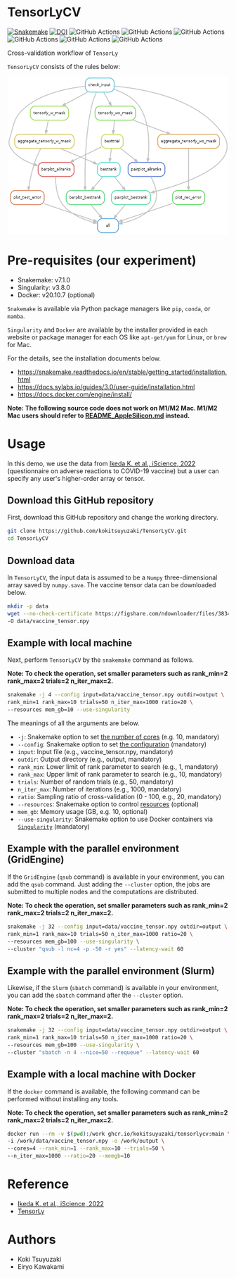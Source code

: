 # TensorLyCV

[![Snakemake](https://img.shields.io/badge/snakemake-≥6.0.5-brightgreen.svg)](https://snakemake.github.io)
[![DOI](https://zenodo.org/badge/571380791.svg)](https://zenodo.org/badge/latestdoi/571380791)
![GitHub Actions](https://github.com/kokitsuyuzaki/TensorLyCV/actions/workflows/build_test_push.yml/badge.svg)
![GitHub Actions](https://github.com/kokitsuyuzaki/TensorLyCV/actions/workflows/dockerrun1.yml/badge.svg)
![GitHub Actions](https://github.com/kokitsuyuzaki/TensorLyCV/actions/workflows/dockerrun2.yml/badge.svg)
![GitHub Actions](https://github.com/kokitsuyuzaki/TensorLyCV/actions/workflows/dockerrun3.yml/badge.svg)
![GitHub Actions](https://github.com/kokitsuyuzaki/TensorLyCV/actions/workflows/tensorlycv.yml/badge.svg)
![GitHub Actions](https://github.com/kokitsuyuzaki/TensorLyCV/actions/workflows/release-please.yml/badge.svg)

Cross-validation workflow of `TensorLy`

`TensorLyCV` consists of the rules below:

![](https://github.com/kokitsuyuzaki/TensorLyCV/blob/main/plot/dag.png?raw=true)

# Pre-requisites (our experiment)
- Snakemake: v7.1.0
- Singularity: v3.8.0
- Docker: v20.10.7 (optional)

`Snakemake` is available via Python package managers like `pip`, `conda`, or `mamba`.

`Singularity` and `Docker` are available by the installer provided in each website or package manager for each OS like `apt-get/yum` for Linux, or `brew` for Mac.

For the details, see the installation documents below.

- https://snakemake.readthedocs.io/en/stable/getting_started/installation.html
- https://docs.sylabs.io/guides/3.0/user-guide/installation.html
- https://docs.docker.com/engine/install/

**Note: The following source code does not work on M1/M2 Mac. M1/M2 Mac users should refer to [README_AppleSilicon.md](README_AppleSilicon.md) instead.**

# Usage

In this demo, we use the data from [Ikeda K. et al., iScience, 2022](https://www.sciencedirect.com/science/article/pii/S2589004222015097) (questionnaire on adverse reactions to COVID-19 vaccine) but a user can specify any user's higher-order array or tensor.

## Download this GitHub repository

First, download this GitHub repository and change the working directory.

```bash
git clone https://github.com/kokitsuyuzaki/TensorLyCV.git
cd TensorLyCV
```

## Download data

In `TensorLyCV`, the input data is assumed to be a `Numpy` three-dimensional array saved by `numpy.save`.
The vaccine tensor data can be downloaded below.

```bash
mkdir -p data
wget --no-check-certificate https://figshare.com/ndownloader/files/38344040 \
-O data/vaccine_tensor.npy
```

## Example with local machine

Next, perform `TensorLyCV` by the `snakemake` command as follows.

**Note: To check the operation, set smaller parameters such as rank_min=2 rank_max=2 trials=2 n_iter_max=2.**

```bash
snakemake -j 4 --config input=data/vaccine_tensor.npy outdir=output \
rank_min=1 rank_max=10 trials=50 n_iter_max=1000 ratio=20 \
--resources mem_gb=10 --use-singularity
```

The meanings of all the arguments are below.

- `-j`: Snakemake option to set [the number of cores](https://snakemake.readthedocs.io/en/stable/executing/cli.html#useful-command-line-arguments) (e.g. 10, mandatory)
- `--config`: Snakemake option to set [the configuration](https://snakemake.readthedocs.io/en/stable/snakefiles/configuration.html) (mandatory)
- `input`: Input file (e.g., vaccine_tensor.npy, mandatory)
- `outdir`: Output directory (e.g., output, mandatory)
- `rank_min`: Lower limit of rank parameter to search (e.g., 1, mandatory)
- `rank_max`: Upper limit of rank parameter to search (e.g., 10, mandatory)
- `trials`: Number of random trials (e.g., 50, mandatory)
- `n_iter_max`: Number of iterations (e.g., 1000, mandatory)
- `ratio`: Sampling ratio of cross-validation (0 - 100, e.g., 20, mandatory)
- `--resources`: Snakemake option to control [resources](https://snakemake.readthedocs.io/en/stable/snakefiles/rules.html#resources) (optional)
- `mem_gb`: Memory usage (GB, e.g. 10, optional)
- `--use-singularity`: Snakemake option to use Docker containers via [`Singularity`](https://snakemake.readthedocs.io/en/stable/snakefiles/deployment.html) (mandatory)

## Example with the parallel environment (GridEngine)

If the `GridEngine` (`qsub` command) is available in your environment, you can add the `qsub` command. Just adding the `--cluster` option, the jobs are submitted to multiple nodes and the computations are distributed.

**Note: To check the operation, set smaller parameters such as rank_min=2 rank_max=2 trials=2 n_iter_max=2.**

```bash
snakemake -j 32 --config input=data/vaccine_tensor.npy outdir=output \
rank_min=1 rank_max=10 trials=50 n_iter_max=1000 ratio=20 \
--resources mem_gb=100 --use-singularity \
--cluster "qsub -l nc=4 -p -50 -r yes" --latency-wait 60
```

## Example with the parallel environment (Slurm)

Likewise, if the `Slurm` (`sbatch` command) is available in your environment, you can add the `sbatch` command after the `--cluster` option.

**Note: To check the operation, set smaller parameters such as rank_min=2 rank_max=2 trials=2 n_iter_max=2.**

```bash
snakemake -j 32 --config input=data/vaccine_tensor.npy outdir=output \
rank_min=1 rank_max=10 trials=50 n_iter_max=1000 ratio=20 \
--resources mem_gb=100 --use-singularity \
--cluster "sbatch -n 4 --nice=50 --requeue" --latency-wait 60
```

## Example with a local machine with Docker

If the `docker` command is available, the following command can be performed without installing any tools.

**Note: To check the operation, set smaller parameters such as rank_min=2 rank_max=2 trials=2 n_iter_max=2.**

```bash
docker run --rm -v $(pwd):/work ghcr.io/kokitsuyuzaki/tensorlycv:main \
-i /work/data/vaccine_tensor.npy -o /work/output \
--cores=4 --rank_min=1 --rank_max=10 --trials=50 \
--n_iter_max=1000 --ratio=20 --memgb=10
```

# Reference
- [Ikeda K. et al., iScience, 2022](https://www.sciencedirect.com/science/article/pii/S2589004222015097)
- [TensorLy](http://tensorly.org/stable/index.html)

# Authors
- Koki Tsuyuzaki
- Eiryo Kawakami